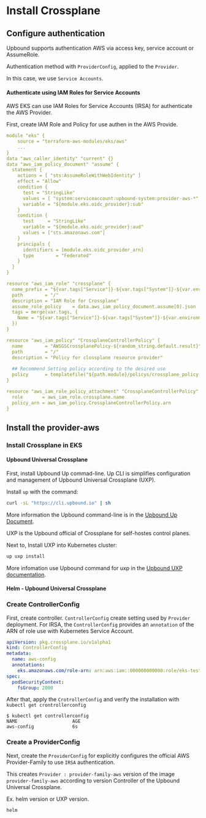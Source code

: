 # Install Crossplane

## Configure authentication
Upbound supports authentication AWS via access key, service account or AssumeRole.

Authentication method with `ProviderConfig`, applied to the `Provider`.

In this case, we use `Service Accounts`.

#### Authenticate using IAM Roles for Service Accounts
AWS EKS can use IAM Roles for Service Accounts (IRSA) for authenticate the AWS Provider.

First, create IAM Role and Policy for use authen in the AWS Provide.

```yaml
module "eks" {
    source = "terraform-aws-modules/eks/aws"
    ...
}
data "aws_caller_identity" "current" {}
data "aws_iam_policy_document" "assume" {
  statement {
    actions = [ "sts:AssumeRoleWithWebIdentity" ]
    effect = "Allow"
    condition {
      test = "StringLike"
      values = [ "system:serviceaccount:upbound-system:provider-aws-*" ]
      variable = "${module.eks.oidc_provider}:sub"
    }
    condition {
      test     = "StringLike"
      variable = "${module.eks.oidc_provider}:aud"
      values = ["sts.amazonaws.com"]
    }
    principals {
      identifiers = [module.eks.oidc_provider_arn]
      type        = "Federated"
    }
  }
}

resource "aws_iam_role" "crossplane" {
  name_prefix = "${var.tags["Service"]}-${var.tags["System"]}-${var.environment}-crossplane-"
  path        = "/"
  description = "IAM Role for Crossplane"
  assume_role_policy    = data.aws_iam_policy_document.assume[0].json
  tags = merge(var.tags, {
    Name = "${var.tags["Service"]}-${var.tags["System"]}-${var.environment}-crossplane"
  })
}

resource "aws_iam_policy" "CrossplaneControllerPolicy" {
  name        = "AWSGSCrossplanePolicy-${random_string.default.result}"
  path        = "/"
  description = "Policy for clossplane resource provider"
  
  ## Recommend Setting policy according to the desired use
  policy      = templatefile("${path.module}/policys/crossplane_policy.json", {})
}

resource "aws_iam_role_policy_attachment" "CrossplaneControllerPolicy" {
  role       = aws_iam_role.crossplane.name
  policy_arn = aws_iam_policy.CrossplaneControllerPolicy.arn
}
```

## Install the provider-aws
### Install Crossplane in EKS
#### Upbound Universal Crossplane
First, install Upbound Up commad-line. Up CLI is simplifies configuration and management of Upbound Universal Crossplane (UXP).

Install `up` with the command:
```sh
curl -sL "https://cli.upbound.io" | sh
```

More information the Upbound command-line is in the [Upbound Up Document](https://docs.upbound.io/reference/cli/).

UXP is the Upbound official of Crossplane for self-hostes control planes.

Next to, Install UXP into Kubernetes cluster:
```sh
up uxp install
```
More infomation use Upbound command for uxp in the [Upbound UXP documentation](https://docs.upbound.io/uxp/).
#### Helm - Upbound Universal Crossplane

### Create ControllerConfig

First, create controller. `ControllerConfig` create setting used by `Provider` deployment. For IRSA, the `ControllerConfig` provides an `annotation` of the ARN of role use with Kubernetes Service Account.

```yaml
apiVersion: pkg.crossplane.io/v1alpha1
kind: ControllerConfig
metadata:
  name: aws-config
  annotations:
    eks.amazonaws.com/role-arn: arn:aws:iam::000000000000:role/eks-test-role
spec:
  podSecurityContext:
    fsGroup: 2000
```
After that, apply the `CrotrollerConfig` and verify the installation with `kubectl get crontrollerconfig`
```
$ kubectl get controllerconfig
NAME                    AGE
aws-config              6s
```

### Create a ProviderConfig
Next, create the `ProviderConfig` for explicitly configures the official AWS Provider-Family to use `IRSA` authentication.

This creates `Provider : provider-family-aws` version of the image `provider-family-aws` according to version Controller of the Upbound Universal Crossplane.

Ex. helm version or UXP version.
```
helm 
```
